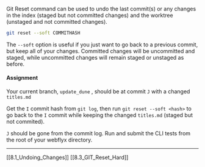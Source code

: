 Git Reset command can be used to undo the last commit(s) or any changes in the index (staged but not committed changes) and the worktree (unstaged and not committed changes).

``` bash
git reset --soft COMMITHASH
```

The ```--soft``` option is useful if you just want to go back to a previous commit, but keep all of your changes.
Committed changes will be uncommitted and staged, while uncommitted changes will remain staged or unstaged as before.

#### Assignment
Your current branch, ```update_dune``` , should be at commit ```J``` with a changed ```titles.md``` 

Get the ```I``` commit hash from ```git log```, then run ```git reset --soft <hash>``` to go back to the ```I``` commit while keeping the changed  ```titles.md``` (staged but not commited).

```J``` should be gone from the commit log. Run and submit the CLI tests from the root of your webflyx directory.

---
[[8.1_Undoing_Changes]]
[[8.3_GIT_Reset_Hard]]
